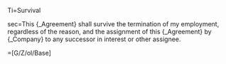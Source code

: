 Ti=Survival

sec=This {_Agreement} shall survive the termination of my employment, regardless of the reason, and the assignment of this {_Agreement} by {_Company} to any successor in interest or other assignee.

=[G/Z/ol/Base]
